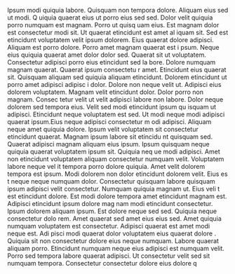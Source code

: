Ipsum modi quiquia labore. Quisquam non tempora dolore. Aliquam eius sed ut modi. Q
uiquia quaerat eius ut porro eius sed sed. Dolor velit quiquia porro numquam est magnam. Porro ut quisq
uam eius. Est magnam dolor est consectetur modi sit. Ut quaerat etincidunt est amet al
iquam sit.  Sed est etincidunt voluptatem velit ipsum dolorem. Eius quaerat dolore adipisci. Aliquam est porro dolore. Porro amet magnam quaerat est i
psum. Neque eius quiquia quaerat amet dolor dolor sed. Quaerat sit ut voluptatem. Consectetur adipisci porro eius etincidunt sed la
bore.  Dolore numquam magnam quaerat. Quaerat ipsum consectetu
r amet. Etincidunt eius quaerat sit. Quisquam aliquam sed quiquia aliquam etincidunt. Dolorem etincidunt ut porro amet adipisci adipisc
i dolor. Dolore non neque velit ut. Adipisci eius dolorem voluptatem. Magnam velit etincidunt dolor. Dolor porro non magnam.  Consec
tetur velit ut velit adipisci labore non labore. Dolor neque dolorem sed tempora eius. Velit sed modi etincidunt ipsum qu
isquam ut adipisci. Etincidunt neque voluptatem est sed. Ut modi neque modi adipisci quaerat ipsum.Eius neque adipisci consectetur m
odi adipisci. Aliquam neque amet quiquia dolore. Ipsum velit voluptatem sit consectetur etincidunt quaerat. Magnam ipsum labore sit etincidu
nt quisquam sed. Quaerat adipisci magnam aliquam eius ipsum. Ipsum quisquam neque quiquia quaerat voluptatem ipsum sit. Quiquia neq
ue modi adipisci. Amet non etincidunt voluptatem aliquam consectetur numquam velit. Voluptatem labore neque vel
it tempora porro dolore quiquia.  Amet velit dolorem tempora est ipsum. Modi dolorem non dolor etincidunt dolorem velit. Eius es
t neque neque numquam dolor. Consectetur quisquam labore quisquam ipsum adipisci velit consectetur. Numquam quiquia magnam ut. Eius veli
t est etincidunt dolore. Est modi dolore tempora amet etincidunt magnam est. Adipisci etincidunt ipsum dolore mag
nam modi etincidunt consectetur. Ipsum dolorem aliquam ipsum. Est dolore neque sed sed.  Quiquia neque consectetur dolo
rem. Amet quaerat sed amet eius eius sed. Amet quiquia numquam voluptatem est consectetur. Adipisci quaerat est amet modi neque est. Adi
pisci modi quaerat dolor voluptatem eius quaerat dolore
. Quiquia sit non consectetur dolore eius neque numquam. Labore quaerat aliquam porro. Etincidunt numquam neque eius adipisci est
 numquam velit.  Porro sed tempora labore quaerat adipisci. Ut consectetur velit sed sit numquam tempora. Consectetur consectetur dolore eius dolore q

